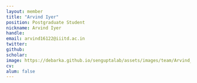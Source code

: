 ```yaml
---
layout: member
title: "Arvind Iyer"
position: Postgraduate Student
nickname: Arvind Iyer
handle:
email: arvind16122@iiitd.ac.in 
twitter:
github:
scholar:
image: https://debarka.github.io/senguptalab/assets/images/team/Arvind_iyer.jpg
cv:
alum: false
---
```

